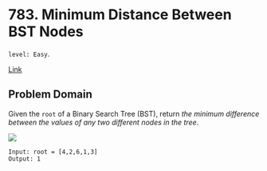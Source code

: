 # 783. Minimum Distance Between BST Nodes

`level: Easy`.

[Link](https://leetcode.com/problems/minimum-distance-between-bst-nodes/)

## Problem Domain

Given the `root` of a Binary Search Tree (BST), return _the minimum difference between the values of any two different nodes in the tree_.

![](https://assets.leetcode.com/uploads/2021/02/05/bst1.jpg)

```
Input: root = [4,2,6,1,3]
Output: 1
```
